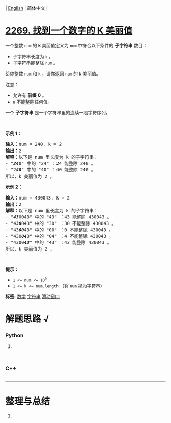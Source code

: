| [English](README_EN.md) | 简体中文 |

# [2269. 找到一个数字的 K 美丽值](https://leetcode.cn/problems/find-the-k-beauty-of-a-number)
<p>一个整数 <code>num</code>&nbsp;的&nbsp;<strong>k&nbsp;</strong>美丽值定义为&nbsp;<code>num</code>&nbsp;中符合以下条件的&nbsp;<strong>子字符串</strong>&nbsp;数目：</p>

<ul>
	<li>子字符串长度为&nbsp;<code>k</code>&nbsp;。</li>
	<li>子字符串能整除 <code>num</code> 。</li>
</ul>

<p>给你整数&nbsp;<code>num</code> 和&nbsp;<code>k</code>&nbsp;，请你返回<em>&nbsp;</em><code>num</code>&nbsp;的 k 美丽值。</p>

<p>注意：</p>

<ul>
	<li>允许有&nbsp;<strong>前缀</strong>&nbsp;<strong>0</strong>&nbsp;。</li>
	<li><code>0</code>&nbsp;不能整除任何值。</li>
</ul>

<p>一个 <strong>子字符串</strong>&nbsp;是一个字符串里的连续一段字符序列。</p>

<p>&nbsp;</p>

<p><strong>示例 1：</strong></p>

<pre>
<b>输入：</b>num = 240, k = 2
<b>输出：</b>2
<b>解释：</b>以下是 num 里长度为 k 的子字符串：
- "<em><strong>24</strong></em>0" 中的 "24" ：24 能整除 240 。
- "2<em><strong>40</strong></em>" 中的 "40" ：40 能整除 240 。
所以，k 美丽值为 2 。
</pre>

<p><strong>示例 2：</strong></p>

<pre>
<b>输入：</b>num = 430043, k = 2
<b>输出：</b>2
<b>解释：</b>以下是 num 里长度为 k 的子字符串：
- "<em><strong>43</strong></em>0043" 中的 "43" ：43 能整除 430043 。
- "4<em><strong>30</strong></em>043" 中的 "30" ：30 不能整除 430043 。
- "43<em><strong>00</strong></em>43" 中的 "00" ：0 不能整除 430043 。
- "430<em><strong>04</strong></em>3" 中的 "04" ：4 不能整除 430043 。
- "4300<em><strong>43</strong></em>" 中的 "43" ：43 能整除 430043 。
所以，k 美丽值为 2 。
</pre>

<p>&nbsp;</p>

<p><strong>提示：</strong></p>

<ul>
	<li><code>1 &lt;= num &lt;= 10<sup>9</sup></code></li>
	<li><code>1 &lt;= k &lt;= num.length</code>&nbsp;（将&nbsp;<code>num</code>&nbsp;视为字符串）</li>
</ul>

**标签:**  [数学](https://leetcode.cn/tag/math) [字符串](https://leetcode.cn/tag/string) [滑动窗口](https://leetcode.cn/tag/sliding-window) 
# 解题思路 √

### Python

1. 

```python

```


```python

```

### C++

```cpp

```

---



# 整理与总结

1. 